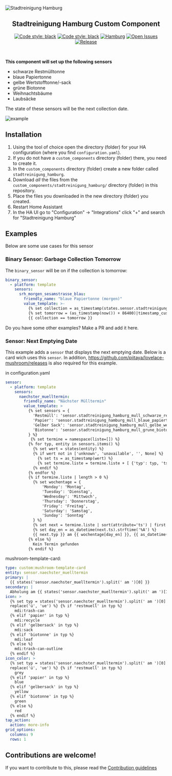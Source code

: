 ![Stadtreinigung Hamburg][srh]

<h2 align="center">Stadtreinigung Hamburg Custom Component</h2>

<p align="center">
  <a href="https://github.com/hacs/integration"><img alt="Code style: black" src="https://img.shields.io/badge/HACS-Default-orange.svg"></a>
  <a href="https://github.com/psf/black"><img alt="Code style: black" src="https://img.shields.io/badge/code%20style-black-000000.svg"></a>
  <a href=""><img alt="Hamburg" src="https://img.shields.io/badge/city-hamburg-e3000f"></a>
  <a href="https://github.com/custom-components/sensor.stadtreinigung_hamburg/issues"><img alt="Open Issues" src="https://img.shields.io/github/issues/custom-components/sensor.stadtreinigung_hamburg"></a>
  <a href="https://github.com/custom-components/sensor.stadtreinigung_hamburg/releases"><img alt="Release" src="https://img.shields.io/github/release/custom-components/sensor.stadtreinigung_hamburg"></a>
</p>

<p><br /></p>

**This component will set up the following sensors**

- schwarze Restmülltonne
- blaue Papiertonne
- gelbe Wertstofftonne/-sack
- grüne Biotonne
- Weihnachtsbäume
- Laubsäcke

The state of these sensors will be the next collection date.

![example][exampleimg]

## Installation

1. Using the tool of choice open the directory (folder) for your HA configuration (where you find `configuration.yaml`).
2. If you do not have a `custom_components` directory (folder) there, you need to create it.
3. In the `custom_components` directory (folder) create a new folder called `stadtreinigung_hamburg`.
4. Download _all_ the files from the `custom_components/stadtreinigung_hamburg/` directory (folder) in this repository.
5. Place the files you downloaded in the new directory (folder) you created.
6. Restart Home Assistant
7. In the HA UI go to "Configuration" -> "Integrations" click "+" and search for "Stadtreinigung Hamburg"

## Examples

Below are some use cases for this sensor

### Binary Sensor: Garbage Collection Tomorrow
The `binary_sensor` will be on if the collection is tomorrow:

```yaml
binary_sensor:
  - platform: template
    sensors:
      srh_morgen_sesamstrasse_blau:
        friendly_name: "blaue Papiertonne (morgen)"
        value_template: >-
          {% set collection = as_timestamp(states.sensor.stadtreinigung_hamburg_sesamstrasse_blaue_papiertonne.state)|timestamp_custom("%Y-%m-%d") %}
          {% set tomorrow = (as_timestamp(now()) + 86400)|timestamp_custom("%Y-%m-%d") %}
          {{ collection == tomorrow }}
```

Do you have some other examples? Make a PR and add it here.

### Sensor: Next Emptying Date

This example adds a `sensor` that displays the next emptying date. Below is a card wich uses this `sensor`. 
In addition, <a href="https://github.com/piitaya/lovelace-mushroom/releases">https://github.com/piitaya/lovelace-mushroom/releases</a> is also required for this example.

in configuration.yaml
```yaml
sensor:
  - platform: template
    sensors:
      naechster_muelltermin:
        friendly_name: "Nächster Mülltermin"
        value_template: >
          {% set sensors = {
            'Restmüll': 'sensor.stadtreinigung_hamburg_mull_schwarze_restmulltonne',
            'Papier': 'sensor.stadtreinigung_hamburg_mull_blaue_papiertonne',
            'Gelber Sack': 'sensor.stadtreinigung_hamburg_mull_gelbe_wertstofftonne_sack',
            'Biotonne': 'sensor.stadtreinigung_hamburg_mull_grune_biotonne'
          } %}
           {% set termine = namespace(liste=[]) %}
          {% for typ, entity in sensors.items() %}
            {% set wert = states(entity) %}
            {% if wert not in ['unknown', 'unavailable', '', None] %}
              {% set ts = as_timestamp(wert) %}
              {% set termine.liste = termine.liste + [ {'typ': typ, 'ts': ts} ] %}
            {% endif %}
          {% endfor %}
          {% if termine.liste | length > 0 %}
            {% set wochentage = {
                'Monday': 'Montag',
                'Tuesday': 'Dienstag',
                'Wednesday': 'Mittwoch',
                'Thursday': 'Donnerstag',
                'Friday': 'Freitag',
                'Saturday': 'Samstag',
                'Sunday': 'Sonntag'
            } %}
            {% set next = termine.liste | sort(attribute='ts') | first %}
            {% set day_en = as_datetime(next.ts).strftime('%A') %}
            {{ next.typ }} am {{ wochentage[day_en] }}, {{ as_datetime(next.ts).strftime('%d.%m.%Y') }}
          {% else %}
            Kein Termin gefunden
          {% endif %}
```
mushroom-template-card:

```yaml
type: custom:mushroom-template-card
entity: sensor.naechster_muelltermin
primary: |
  {{ states('sensor.naechster_muelltermin').split(' am ')[0] }}
secondary: |
  Abholung am {{ states('sensor.naechster_muelltermin').split(' am ')[1] }}
icon: >
  {% set typ = states('sensor.naechster_muelltermin').split(' am ')[0] | lower |
  replace('ü', 'ue') %} {% if 'restmuell' in typ %}
    mdi:trash-can
  {% elif 'papier' in typ %}
    mdi:recycle
  {% elif 'gelbersack' in typ %}
    mdi:sack
  {% elif 'biotonne' in typ %}
    mdi:leaf
  {% else %}
    mdi:trash-can-outline
  {% endif %}
icon_color: >
  {% set typ = states('sensor.naechster_muelltermin').split(' am ')[0] | lower |
  replace('ü', 'ue') %} {% if 'restmuell' in typ %}
    grey
  {% elif 'papier' in typ %}
    blue
  {% elif 'gelbersack' in typ %}
    yellow
  {% elif 'biotonne' in typ %}
    green
  {% else %}
    red
  {% endif %}
tap_action:
  action: more-info
grid_options:
  columns: 9
  rows: 1
```

## Contributions are welcome!

If you want to contribute to this, please read the [Contribution guidelines](CONTRIBUTING.md)


[exampleimg]: example.png
[srh]: https://upload.wikimedia.org/wikipedia/de/7/77/Stadtreinigung_Hamburg_logo.svg
